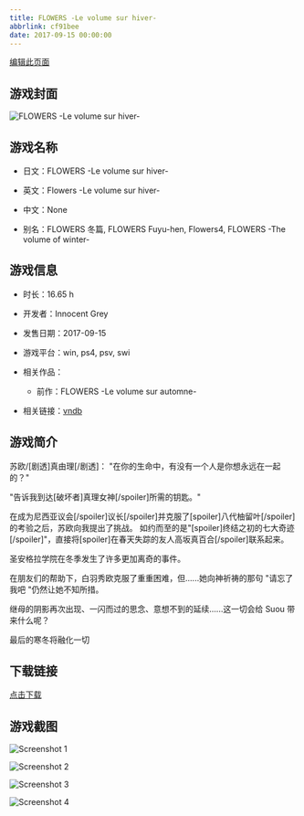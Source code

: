 ```yaml
---
title: FLOWERS -Le volume sur hiver-
abbrlink: cf91bee
date: 2017-09-15 00:00:00
---
```

[编辑此页面](https://github.com/ACG-3/ADV3-source/blob/main/source/_posts/FLOWERS%20-Le%20volume%20sur%20hiver-.md)

## 游戏封面

![FLOWERS -Le volume sur hiver-](https://pan.timero.xyz/d/onedrive/img_lib_001/FLOWERS%20-Le%20volume%20sur%20hiver-_cover.avif)


## 游戏名称

- 日文：FLOWERS -Le volume sur hiver-
- 英文：Flowers -Le volume sur hiver-
- 中文：None

- 别名：FLOWERS 冬篇, FLOWERS Fuyu-hen, Flowers4, FLOWERS -The volume of winter-


## 游戏信息

- 时长：16.65 h
- 开发者：Innocent Grey
- 发售日期：2017-09-15
- 游戏平台：win, ps4, psv, swi
- 相关作品：
   - 前作：FLOWERS -Le volume sur automne-

- 相关链接：[vndb](https://vndb.org/v19545)


## 游戏简介

苏欧/[剧透]真由理[/剧透]：  "在你的生命中，有没有一个人是你想永远在一起的？"

"告诉我到达[破坏者]真理女神[/spoiler]所需的钥匙。"

在成为尼西亚议会[/spoiler]议长[/spoiler]并克服了[spoiler]八代柚留叶[/spoiler]的考验之后，苏欧向我提出了挑战。  如约而至的是"[spoiler]终结之初的七大奇迹[/spoiler]"，直接将[spoiler]在春天失踪的友人高坂真百合[/spoiler]联系起来。

圣安格拉学院在冬季发生了许多更加离奇的事件。

在朋友们的帮助下，白羽秀欧克服了重重困难，但......她向神祈祷的那句 "请忘了我吧 "仍然让她不知所措。

继母的阴影再次出现、一闪而过的思念、意想不到的延续......这一切会给 Suou 带来什么呢？  

最后的寒冬将融化一切




## 下载链接

[点击下载](https://pan.timero.xyz/onedrive/adv_lib_001/FLOWERS%20-Le%20volume%20sur%20hiver-)


## 游戏截图


![Screenshot 1](https://pan.timero.xyz/d/onedrive/img_lib_001/FLOWERS%20-Le%20volume%20sur%20hiver-_Screenshot_1.avif)

![Screenshot 2](https://pan.timero.xyz/d/onedrive/img_lib_001/FLOWERS%20-Le%20volume%20sur%20hiver-_Screenshot_2.avif)

![Screenshot 3](https://pan.timero.xyz/d/onedrive/img_lib_001/FLOWERS%20-Le%20volume%20sur%20hiver-_Screenshot_3.avif)

![Screenshot 4](https://pan.timero.xyz/d/onedrive/img_lib_001/FLOWERS%20-Le%20volume%20sur%20hiver-_Screenshot_4.avif)


